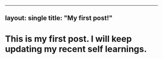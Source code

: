 ----
layout: single
title: "My first post!"
----

# This is my first post. I will keep updating my recent self learnings.
